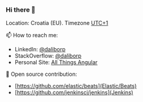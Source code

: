 ### Hi there 👋

Location: Croatia (EU). Timezone [UTC+1](https://www.timeanddate.com/time/zone/croatia/zagreb)


📫 How to reach me:
* LinkedIn: [@daliborp](https://linkedin.com/in/dalibor-plavcic)
* StackOverflow: [@daliborp](https://stackoverflow.com/users/5521421/daliborp)
* Personal Site: [All Things Angular](https://allthingsangular.com/)

🌱 Open source contribution:
* [https://github.com/elastic/beats](Elastic/Beats)
* [https://github.com/jenkinsci/jenkins](Jenkins)

<!--
💻 Stack:
* Go / Java / JS
* Spring / Spring Boot / Angular

🔬 Research interest
* Web Application Security


**dplavcic/dplavcic** is a ✨ _special_ ✨ repository because its `README.md` (this file) appears on your GitHub profile.

Here are some ideas to get you started:

- 🔭 I’m currently working on ...
- 🌱 I’m currently learning ...
- 👯 I’m looking to collaborate on ...
- 🤔 I’m looking for help with ...
- 💬 Ask me about ...
- 📫 How to reach me: ...
- 😄 Pronouns: ...
- ⚡ Fun fact: ...
-->
